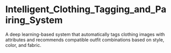 # Intelligent_Clothing_Tagging_and_Pairing_System
A deep learning-based system that automatically tags clothing images with attributes and recommends compatible outfit combinations based on style, color, and fabric.

